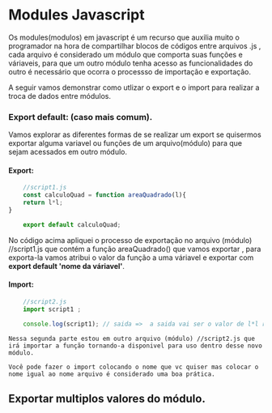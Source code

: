 # Modules Javascript

Os modules(modulos) em javascript é um recurso que auxilia muito o programador na hora de compartilhar blocos de códigos entre arquivos .js , cada arquivo é considerado um módulo que comporta suas funções e váriaveis, para que um outro módulo tenha acesso as funcionalidades do outro é necessário que ocorra o processso de importação e exportação. 

A seguir vamos demonstrar como utlizar o export e o import para realizar a troca de dados entre módulos.

### Export default: (caso mais comum).

Vamos explorar as diferentes formas de se realizar um export se quisermos exportar alguma variavel ou funções de um arquivo(módulo) para que sejam acessados em outro módulo. 

#### Export:
~~~javascript 
    //script1.js
    const calculoQuad = function areaQuadrado(l){ 
    return l*l;
} 

    export default calculoQuad;
~~~

   No código acima apliquei o processo de exportação no arquivo (módulo) //script1.js que contém a função areaQuadrado() que vamos exportar , para exporta-la vamos atribui o valor da função a uma váriavel e exportar com **export default 'nome da váriavel'**.

#### Import:
    
~~~javascript
    //script2.js
    import script1 ;    

    console.log(script1); // saida =>  a saida vai ser o valor de l*l retornado pela função. 
~~~
    Nessa segunda parte estou em outro arquivo (módulo) //script2.js que irá importar a função tornando-a disponivel para uso dentro desse novo módulo. 

    Você pode fazer o import colocando o nome que vc quiser mas colocar o nome igual ao nome arquivo é considerado uma boa prática.

## Exportar multiplos valores do módulo. 

